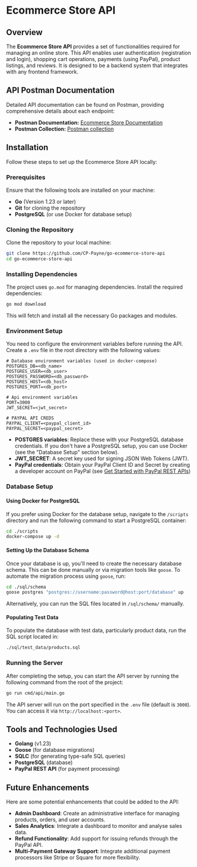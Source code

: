 # Ecommerce Store API

## Overview
The **Ecommerce Store API** provides a set of functionalities required for managing an online store. This API enables user authentication (registration and login), shopping cart operations, payments (using PayPal), product listings,  and reviews. It is designed to be a backend system that integrates with any frontend framework.
## API Postman Documentation
Detailed API documentation can be found on Postman, providing comprehensive details about each endpoint:
- **Postman Documentation:** [Ecommerce Store Documentation](https://documenter.getpostman.com/view/21095392/2sAXxLDEks)
- **Postman Collection:** [Postman collection](./postman/API%20Postman%20Collection.json)
## Installation
Follow these steps to set up the Ecommerce Store API locally:
### Prerequisites
Ensure that the following tools are installed on your machine:
- **Go** (Version 1.23 or later)
- **Git** for cloning the repository
- **PostgreSQL** (or use Docker for database setup)
### Cloning the Repository

Clone the repository to your local machine:

```bash
git clone https://github.com/CP-Payne/go-ecommerce-store-api
cd go-ecommerce-store-api
```
### Installing Dependencies
The project uses `go.mod` for managing dependencies. Install the required dependencies:

```bash
go mod download
```
This will fetch and install all the necessary Go packages and modules.
### Environment Setup
You need to configure the environment variables before running the API. Create a `.env` file in the root directory with the following values:

```plaintext
# Database environment variables (used in docker-compose)
POSTGRES_DB=<db_name>
POSTGRES_USER=<db_user>
POSTGRES_PASSWORD=<db_password>
POSTGRES_HOST=<db_host>
POSTGRES_PORT=<db_port>

# Api environment variables
PORT=3000
JWT_SECRET=<jwt_secret>

# PAYPAL API CREDS
PAYPAL_CLIENT=<paypal_client_id>
PAYPAL_SECRET=<paypal_secret>
```
- **POSTGRES variables**: Replace these with your PostgreSQL database credentials. If you don't have a PostgreSQL setup, you can use Docker (see the "Database Setup" section below).
- **JWT_SECRET**: A secret key used for signing JSON Web Tokens (JWT).
- **PayPal credentials**: Obtain your PayPal Client ID and Secret by creating a developer account on PayPal (see [Get Started with PayPal REST APIs](https://developer.paypal.com/api/rest/?_ga=2.150971572.368875705.1720450729-1774217071.1701640500&_gac=1.82635492.1720023622.Cj0KCQjw7ZO0BhDYARIsAFttkCgWb0D7wzz0Xq70uhuDYTv5e8bPDEwnDYKG8Gavy5V6iIaMfCL4y7IaAoW1EALw_wcB#link-getclientidandclientsecret))
### Database Setup

#### Using Docker for PostgreSQL
If you prefer using Docker for the database setup, navigate to the `/scripts` directory and run the following command to start a PostgreSQL container:
```bash
cd ./scripts
docker-compose up -d
```

#### Setting Up the Database Schema
Once your database is up, you'll need to create the necessary database schema. This can be done manually or via migration tools like `goose`. To automate the migration process using `goose`, run:
```bash
cd ./sql/schema
goose postgres "postgres://username:password@host:port/database" up
```
Alternatively, you can run the SQL files located in `/sql/schema/` manually.
#### Populating Test Data
To populate the database with test data, particularly product data, run the SQL script located in:
```bash
./sql/test_data/products.sql
```

### Running the Server

After completing the setup, you can start the API server by running the following command from the root of the project:
```bash
go run cmd/api/main.go
```

The API server will run on the port specified in the `.env` file (default is `3000`). You can access it via `http://localhost:<port>`.

## Tools and Technologies Used
- **Golang** (v1.23)
- **Goose** (for database migrations)
- **SQLC** (for generating type-safe SQL queries)
- **PostgreSQL** (database)
- **PayPal REST API** (for payment processing)

## Future Enhancements
Here are some potential enhancements that could be added to the API:

- **Admin Dashboard**: Create an administrative interface for managing products, orders, and user accounts.
- **Sales Analytics**: Integrate a dashboard to monitor and analyse sales data.
- **Refund Functionality**: Add support for issuing refunds through the PayPal API.
- **Multi-Payment Gateway Support**: Integrate additional payment processors like Stripe or Square for more flexibility.